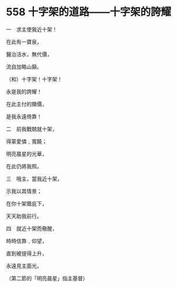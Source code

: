 # 558 十字架的道路——十字架的誇耀

一　求主使我近十架！

在此有一寶泉，

醫治活水，無代價，

流自加略山巔。

（和）十字架！十字架！

永是我的誇耀！

在此主付的贖價，

是我永遠倚靠！

二　前我戰兢就十架，

得蒙愛憐﹑寬饒；

明亮晨星的光華，

在此仍將我照。

三　哦主，當我近十架，

示我以其情景；

在你十架蔭庇下，

天天助我前行。

四　就近十架而儆醒，

時時信靠﹑仰望，

直到被提得上升，

永遠見主面光。

（第二節的「明亮晨星」指主基督）

